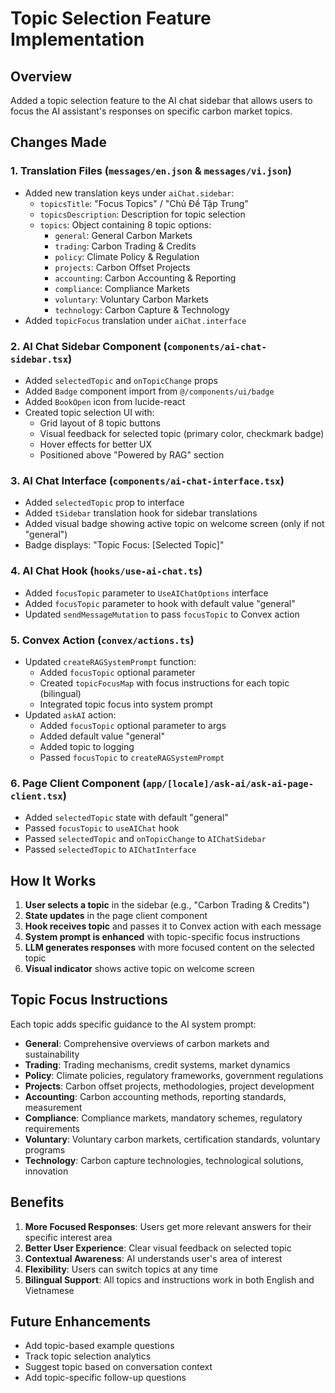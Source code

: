 # Topic Selection Feature Implementation

## Overview
Added a topic selection feature to the AI chat sidebar that allows users to focus the AI assistant's responses on specific carbon market topics.

## Changes Made

### 1. Translation Files (`messages/en.json` & `messages/vi.json`)
- Added new translation keys under `aiChat.sidebar`:
  - `topicsTitle`: "Focus Topics" / "Chủ Đề Tập Trung"
  - `topicsDescription`: Description for topic selection
  - `topics`: Object containing 8 topic options:
    - `general`: General Carbon Markets
    - `trading`: Carbon Trading & Credits
    - `policy`: Climate Policy & Regulation
    - `projects`: Carbon Offset Projects
    - `accounting`: Carbon Accounting & Reporting
    - `compliance`: Compliance Markets
    - `voluntary`: Voluntary Carbon Markets
    - `technology`: Carbon Capture & Technology
- Added `topicFocus` translation under `aiChat.interface`

### 2. AI Chat Sidebar Component (`components/ai-chat-sidebar.tsx`)
- Added `selectedTopic` and `onTopicChange` props
- Added `Badge` component import from `@/components/ui/badge`
- Added `BookOpen` icon from lucide-react
- Created topic selection UI with:
  - Grid layout of 8 topic buttons
  - Visual feedback for selected topic (primary color, checkmark badge)
  - Hover effects for better UX
  - Positioned above "Powered by RAG" section

### 3. AI Chat Interface (`components/ai-chat-interface.tsx`)
- Added `selectedTopic` prop to interface
- Added `tSidebar` translation hook for sidebar translations
- Added visual badge showing active topic on welcome screen (only if not "general")
- Badge displays: "Topic Focus: [Selected Topic]"

### 4. AI Chat Hook (`hooks/use-ai-chat.ts`)
- Added `focusTopic` parameter to `UseAIChatOptions` interface
- Added `focusTopic` parameter to hook with default value "general"
- Updated `sendMessageMutation` to pass `focusTopic` to Convex action

### 5. Convex Action (`convex/actions.ts`)
- Updated `createRAGSystemPrompt` function:
  - Added `focusTopic` optional parameter
  - Created `topicFocusMap` with focus instructions for each topic (bilingual)
  - Integrated topic focus into system prompt
- Updated `askAI` action:
  - Added `focusTopic` optional parameter to args
  - Added default value "general"
  - Added topic to logging
  - Passed `focusTopic` to `createRAGSystemPrompt`

### 6. Page Client Component (`app/[locale]/ask-ai/ask-ai-page-client.tsx`)
- Added `selectedTopic` state with default "general"
- Passed `focusTopic` to `useAIChat` hook
- Passed `selectedTopic` and `onTopicChange` to `AIChatSidebar`
- Passed `selectedTopic` to `AIChatInterface`

## How It Works

1. **User selects a topic** in the sidebar (e.g., "Carbon Trading & Credits")
2. **State updates** in the page client component
3. **Hook receives topic** and passes it to Convex action with each message
4. **System prompt is enhanced** with topic-specific focus instructions
5. **LLM generates responses** with more focused content on the selected topic
6. **Visual indicator** shows active topic on welcome screen

## Topic Focus Instructions

Each topic adds specific guidance to the AI system prompt:

- **General**: Comprehensive overviews of carbon markets and sustainability
- **Trading**: Trading mechanisms, credit systems, market dynamics
- **Policy**: Climate policies, regulatory frameworks, government regulations
- **Projects**: Carbon offset projects, methodologies, project development
- **Accounting**: Carbon accounting methods, reporting standards, measurement
- **Compliance**: Compliance markets, mandatory schemes, regulatory requirements
- **Voluntary**: Voluntary carbon markets, certification standards, voluntary programs
- **Technology**: Carbon capture technologies, technological solutions, innovation

## Benefits

1. **More Focused Responses**: Users get more relevant answers for their specific interest area
2. **Better User Experience**: Clear visual feedback on selected topic
3. **Contextual Awareness**: AI understands user's area of interest
4. **Flexibility**: Users can switch topics at any time
5. **Bilingual Support**: All topics and instructions work in both English and Vietnamese

## Future Enhancements

- Add topic-based example questions
- Track topic selection analytics
- Suggest topic based on conversation context
- Add topic-specific follow-up questions
